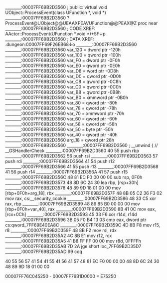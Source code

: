 ________:00007FF69B2D3560                         ; public: virtual void UObject::ProcessEvent(class UFunction *, void *)
________:00007FF69B2D3560                         ?ProcessEvent@UObject@@UEAAXPEAVUFunction@@PEAX@Z proc near
________:00007FF69B2D3560                                                                 ; CODE XREF: AActor::ProcessEvent(UFunction *,void *)+5F↓p
________:00007FF69B2D3560                                                                 ; DATA XREF: .dungeon:00007FF69F26EB68↓o
________:00007FF69B2D3560
________:00007FF69B2D3560                         var_120         = dword ptr -120h
________:00007FF69B2D3560                         var_100         = qword ptr -100h
________:00007FF69B2D3560                         var_F0          = dword ptr -0F0h
________:00007FF69B2D3560                         var_E0          = qword ptr -0E0h
________:00007FF69B2D3560                         var_D8          = word ptr -0D8h
________:00007FF69B2D3560                         var_D0          = qword ptr -0D0h
________:00007FF69B2D3560                         var_C8          = qword ptr -0C8h
________:00007FF69B2D3560                         var_C0          = qword ptr -0C0h
________:00007FF69B2D3560                         var_B8          = qword ptr -0B8h
________:00007FF69B2D3560                         var_B0          = xmmword ptr -0B0h
________:00007FF69B2D3560                         var_80          = qword ptr -80h
________:00007FF69B2D3560                         var_78          = qword ptr -78h
________:00007FF69B2D3560                         var_70          = xmmword ptr -70h
________:00007FF69B2D3560                         var_60          = qword ptr -60h
________:00007FF69B2D3560                         var_58          = qword ptr -58h
________:00007FF69B2D3560                         var_50          = byte ptr -50h
________:00007FF69B2D3560                         var_40          = qword ptr -40h
________:00007FF69B2D3560                         arg_18          = qword ptr  28h
________:00007FF69B2D3560
________:00007FF69B2D3560                         ; __unwind { // __GSHandlerCheck
________:00007FF69B2D3560 40 55                                   push    rbp
________:00007FF69B2D3562 56                                      push    rsi
________:00007FF69B2D3563 57                                      push    rdi
________:00007FF69B2D3564 41 54                                   push    r12
________:00007FF69B2D3566 41 55                                   push    r13
________:00007FF69B2D3568 41 56                                   push    r14
________:00007FF69B2D356A 41 57                                   push    r15
________:00007FF69B2D356C 48 81 EC F0 00 00 00                    sub     rsp, 0F0h
________:00007FF69B2D3573 48 8D 6C 24 30                          lea     rbp, [rsp+30h]
________:00007FF69B2D3578 48 89 9D 18 01 00 00                    mov     [rbp+0F0h+arg_18], rbx
________:00007FF69B2D357F 48 8B 05 C2 36 F3 02                    mov     rax, cs:__security_cookie
________:00007FF69B2D3586 48 33 C5                                xor     rax, rbp
________:00007FF69B2D3589 48 89 85 B0 00 00 00                    mov     [rbp+0F0h+var_40], rax
________:00007FF69B2D3590 8B 41 0C                                mov     eax, [rcx+0Ch]
________:00007FF69B2D3593 45 33 F6                                xor     r14d, r14d
________:00007FF69B2D3596 3B 05 F0 B4 13 03                       cmp     eax, dword ptr cs:qword_7FF69E40EA8C
________:00007FF69B2D359C 4D 8B F8                                mov     r15, r8
________:00007FF69B2D359F 48 8B F2                                mov     rsi, rdx
________:00007FF69B2D35A2 4C 8B E1                                mov     r12, rcx
________:00007FF69B2D35A5 41 B8 FF FF 00 00                       mov     r8d, 0FFFFh
________:00007FF69B2D35AB 7D 2A                                   jge     short loc_7FF69B2D35D7
________:00007FF69B2D35AD 99                                      cdq

40 55 56 57 41 54 41 55 41 56 41 57 48 81 EC F0 00 00 00 48 8D 6C 24 30 48 89 9D 18 01 00 00

00007FF76C045250 - 00007FF76B1D0000 = E75250